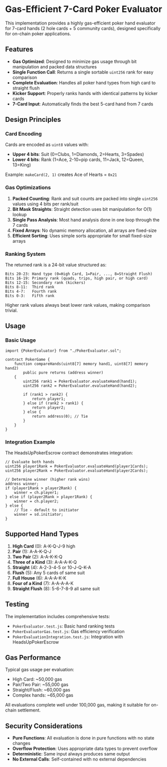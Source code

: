 # Gas-Efficient 7-Card Poker Evaluator

This implementation provides a highly gas-efficient poker hand evaluator for 7-card hands (2 hole cards + 5 community cards), designed specifically for on-chain poker applications.

## Features

- **Gas Optimized**: Designed to minimize gas usage through bit manipulation and packed data structures
- **Single Function Call**: Returns a single sortable `uint256` rank for easy comparison
- **Complete Evaluation**: Handles all poker hand types from high card to straight flush
- **Kicker Support**: Properly ranks hands with identical patterns by kicker cards
- **7-Card Input**: Automatically finds the best 5-card hand from 7 cards

## Design Principles

### Card Encoding
Cards are encoded as `uint8` values with:
- **Upper 4 bits**: Suit (0=Clubs, 1=Diamonds, 2=Hearts, 3=Spades)
- **Lower 4 bits**: Rank (1=Ace, 2-10=pip cards, 11=Jack, 12=Queen, 13=King)

Example: `makeCard(2, 1)` creates Ace of Hearts = `0x21`

### Gas Optimizations

1. **Packed Counting**: Rank and suit counts are packed into single `uint256` values using 4 bits per rank/suit
2. **Bit Mask Straights**: Straight detection uses bit manipulation for O(1) lookup
3. **Single Pass Analysis**: Most hand analysis done in one loop through the 7 cards
4. **Fixed Arrays**: No dynamic memory allocation, all arrays are fixed-size
5. **Efficient Sorting**: Uses simple sorts appropriate for small fixed-size arrays

### Ranking System

The returned rank is a 24-bit value structured as:
```
Bits 20-23: Hand type (0=High Card, 1=Pair, ..., 8=Straight Flush)
Bits 16-19: Primary rank (quads, trips, high pair, or high card)
Bits 12-15: Secondary rank (kickers)
Bits 8-11:  Third rank
Bits 4-7:   Fourth rank  
Bits 0-3:   Fifth rank
```

Higher rank values always beat lower rank values, making comparison trivial.

## Usage

### Basic Usage

```solidity
import {PokerEvaluator} from "./PokerEvaluator.sol";

contract PokerGame {
    function compareHands(uint8[7] memory hand1, uint8[7] memory hand2) 
        public pure returns (address winner) 
    {
        uint256 rank1 = PokerEvaluator.evaluateHand(hand1);
        uint256 rank2 = PokerEvaluator.evaluateHand(hand2);
        
        if (rank1 > rank2) {
            return player1;
        } else if (rank2 > rank1) {
            return player2;
        } else {
            return address(0); // Tie
        }
    }
}
```

### Integration Example

The HeadsUpPokerEscrow contract demonstrates integration:

```solidity
// Evaluate both hands
uint256 player1Rank = PokerEvaluator.evaluateHand(player1Cards);
uint256 player2Rank = PokerEvaluator.evaluateHand(player2Cards);

// Determine winner (higher rank wins)
address winner;
if (player1Rank > player2Rank) {
    winner = ch.player1;
} else if (player2Rank > player1Rank) {
    winner = ch.player2;
} else {
    // Tie - default to initiator
    winner = sd.initiator;
}
```

## Supported Hand Types

1. **High Card** (0): A-K-Q-J-9 high
2. **Pair** (1): A-A-K-Q-J
3. **Two Pair** (2): A-A-K-K-Q
4. **Three of a Kind** (3): A-A-A-K-Q  
5. **Straight** (4): A-2-3-4-5 or 10-J-Q-K-A
6. **Flush** (5): Any 5 cards of same suit
7. **Full House** (6): A-A-A-K-K
8. **Four of a Kind** (7): A-A-A-A-K
9. **Straight Flush** (8): 5-6-7-8-9 all same suit

## Testing

The implementation includes comprehensive tests:

- `PokerEvaluator.test.js`: Basic hand ranking tests
- `PokerEvaluatorGas.test.js`: Gas efficiency verification  
- `PokerEvaluationIntegration.test.js`: Integration with HeadsUpPokerEscrow

## Gas Performance

Typical gas usage per evaluation:
- High Card: ~50,000 gas
- Pair/Two Pair: ~55,000 gas  
- Straight/Flush: ~60,000 gas
- Complex hands: ~65,000 gas

All evaluations complete well under 100,000 gas, making it suitable for on-chain settlement.

## Security Considerations

- **Pure Functions**: All evaluation is done in pure functions with no state changes
- **Overflow Protection**: Uses appropriate data types to prevent overflow
- **Deterministic**: Same input always produces same output
- **No External Calls**: Self-contained with no external dependencies